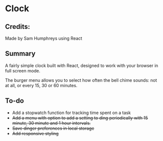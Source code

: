# Clock

## Credits:

Made by Sam Humphreys using React

## Summary

A fairly simple clock built with React, designed to work with your browser in full screen mode.

The burger menu allows you to select how often the bell chime sounds: not at all, or every 15, 30 or 60 minutes.

## To-do

* Add a stopwatch function for tracking time spent on a task
* <s>Add a menu with option to add a setting to ding periodically with 15 minute, 30 minute and 1 hour intervals.</s>
* <s>Save dinger preferences in local storage</s>
* <s>Add responsive styling</s>